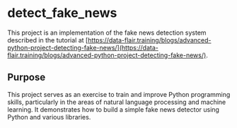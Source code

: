 # detect_fake_news

This project is an implementation of the fake news detection system described in the tutorial at [https://data-flair.training/blogs/advanced-python-project-detecting-fake-news/](https://data-flair.training/blogs/advanced-python-project-detecting-fake-news/).

## Purpose

This project serves as an exercise to train and improve Python programming skills, particularly in the areas of natural language processing and machine learning. It demonstrates how to build a simple fake news detector using Python and various libraries.

